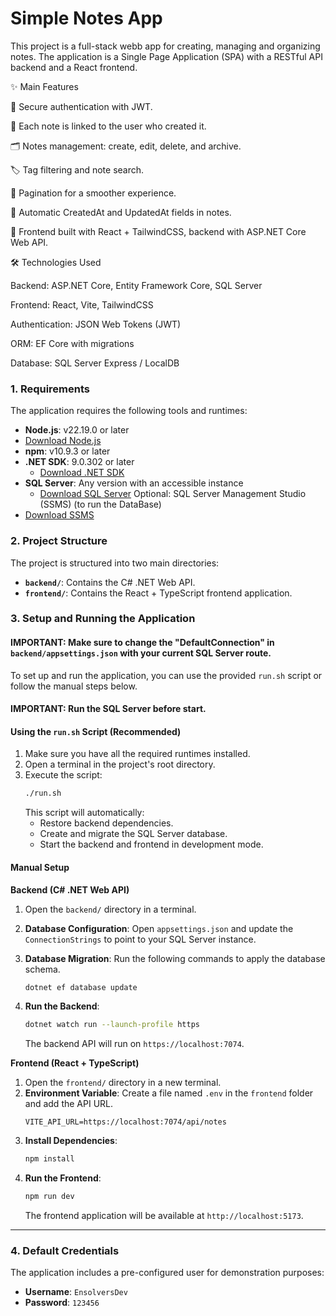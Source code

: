 # Simple Notes App
This project is a full-stack webb app for creating, managing and organizing notes.
The application is a Single Page Application (SPA) with a RESTful API backend and a React frontend.

✨ Main Features

🔐 Secure authentication with JWT.

👤 Each note is linked to the user who created it.

🗂️ Notes management: create, edit, delete, and archive.

🏷️ Tag filtering and note search.

📄 Pagination for a smoother experience.

📅 Automatic CreatedAt and UpdatedAt fields in notes.

🎨 Frontend built with React + TailwindCSS, backend with ASP.NET Core Web API.

🛠️ Technologies Used

Backend: ASP.NET Core, Entity Framework Core, SQL Server

Frontend: React, Vite, TailwindCSS

Authentication: JSON Web Tokens (JWT)

ORM: EF Core with migrations

Database: SQL Server Express / LocalDB

### 1. Requirements
The application requires the following tools and runtimes:

* **Node.js**: v22.19.0 or later
* [Download Node.js](https://nodejs.org/en/download)
* **npm**: v10.9.3 or later
* **.NET SDK**: 9.0.302 or later
    * [Download .NET SDK](https://dotnet.microsoft.com/es-es/download/dotnet/9.0)
* **SQL Server**: Any version with an accessible instance
    * [Download SQL Server](https://www.microsoft.com/en-us/sql-server/sql-server-downloads)
Optional: SQL Server Management Studio (SSMS) (to run the DataBase)
* [Download SSMS](https://learn.microsoft.com/en-us/ssms/install/install)

### 2. Project Structure
The project is structured into two main directories:

* **`backend/`**: Contains the C# .NET Web API.
* **`frontend/`**: Contains the React + TypeScript frontend application.

### 3. Setup and Running the Application

#### IMPORTANT: Make sure to change the "DefaultConnection" in `backend/appsettings.json` with your current SQL Server route.

To set up and run the application, you can use the provided `run.sh` script or follow the manual steps below.

#### IMPORTANT: Run the SQL Server before start.

#### Using the `run.sh` Script (Recommended)
1.  Make sure you have all the required runtimes installed.
2.  Open a terminal in the project's root directory.
3.  Execute the script:
    ```bash
    ./run.sh
    ```
    This script will automatically:
    * Restore backend dependencies.
    * Create and migrate the SQL Server database.
    * Start the backend and frontend in development mode.

#### Manual Setup

**Backend (C# .NET Web API)**
1.  Open the `backend/` directory in a terminal.
2.  **Database Configuration**: Open `appsettings.json` and update the `ConnectionStrings` to point to your SQL Server instance.

3.  **Database Migration**: Run the following commands to apply the database schema.
    ```bash
    dotnet ef database update
    ```
4.  **Run the Backend**:
    ```bash
    dotnet watch run --launch-profile https
    ```
    The backend API will run on `https://localhost:7074`.

**Frontend (React + TypeScript)**

1.  Open the `frontend/` directory in a new terminal.
2.  **Environment Variable**: Create a file named `.env` in the `frontend` folder and add the API URL.
    ```env
    VITE_API_URL=https://localhost:7074/api/notes
    ```
3.  **Install Dependencies**:
    ```bash
    npm install
    ```
4.  **Run the Frontend**:
    ```bash
    npm run dev
    ```
    The frontend application will be available at `http://localhost:5173`.

---

### 4. Default Credentials

The application includes a pre-configured user for demonstration purposes:

* **Username**: `EnsolversDev`
* **Password**: `123456`
